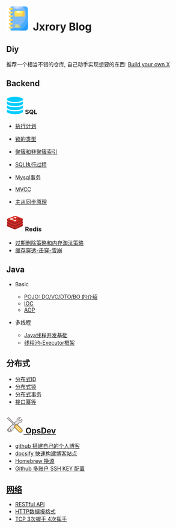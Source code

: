 # ![](/_media/icon/notebook-32.svg) Jxrory Blog <!-- {docsify-ignore-all} -->

## Diy

推荐一个相当不错的仓库, 自己动手实现想要的东西: [Build your own X](https://github.com/danistefanovic/build-your-own-x/blob/master/README.md)

## Backend

### ![](/_media/icon/sql-23.svg) SQL

* [执行计划](/Backend/mysql/执行计划.md)

* [锁的类型](/Backend/mysql/锁的类型.md)
* [聚簇和非聚簇索引](/Backend/mysql/聚簇和非聚簇索引.md)

* [SQL执行过程](/Backend/mysql/SQL执行过程.md)
* [Mysql事务](/Backend/mysql/Mysql事务.md)
* [MVCC](/Backend/mysql/MVCC.md)
* [主从同步原理](/Backend/mysql/主从同步原理.md)

### ![](/_media/icon/redis-23.svg) Redis

* [过期删除策略和内存淘汰策略](/Backend/redis/过期删除策略和内存淘汰策略.md)
* [缓存穿透-击穿-雪崩](/Backend/redis/缓存穿透-击穿-雪崩.md)

## Java

* Basic

  * [POJO: DO/VO/DTO/BO 的介绍](/Backend/java/basic/POJO.md)
  * [IOC](/Backend/java/basic/IOC.md)
  * [AOP](/Backend/java/basic/AOP.md)

* 多线程

  * [Java线程并发基础](/Backend/java/multi_thread/并发基础.md)
  * [线程池-Executor框架](/Backend/java/multi_thread/线程池-Executor框架.md)

## 分布式

* [分布式ID](/Backend/distributed/分布式ID.md)
* [分布式锁](/Backend/distributed/分布式锁.md)
* [分布式事务](/Backend/distributed/分布式事务.md)
* [接口幂等](/Backend/distributed/接口幂等.md)

## [![](/_media/icon/tools-23.svg) OpsDev](/OpsDev/README.md)

* [github 搭建自己的个人博客](/OpsDev/pages-github-io.md)
* [docsify 快速构建博客站点](/OpsDev/docsify-快速构建博客站点.md)
* [Homebrew 换源](/OpsDev/Homebrew换源.md)
* [Github 多账户 SSH KEY 配置](/OpsDev/ssh_github.md)

## [网络](/Backend/network/README.md)

* [RESTful API](/Backend/network/RESTfulAPI.md)
* [HTTP数据报格式](/Backend/network/http网络数据报.md)
* [TCP 3次握手 4次挥手](/Backend/network/tcp三次握手4次挥手.md)
